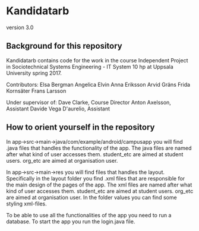 # Kandidatarb
version 3.0

## Background for this repository
Kandidatarb contains code for the work in the course Independent Project in Sociotechnical Systems Engineering - IT System 10 hp at Uppsala University spring 2017.

Contributors:
Elsa Bergman
Angelica Elvin
Anna Eriksson
Arvid Gräns
Frida Kornsäter
Frans Larsson
 
Under supervisor of: 
Dave Clarke, Course Director
Anton Axelsson, Assistant
Davide Vega D'aurelio, Assistant

## How to orient yourself in the repository
In app->src->main->java/com/example/android/campusapp you will find .java files that handles the functionality of the app. The java files are named after what kind of user accesses them. student_etc are aimed at student users. org_etc are aimed at organisation user.

In app->src->main->res you will find files that handles the layout. Specifically in the layout folder you find .xml files that are responsible for the main design of the pages of the app. The xml files are named after what kind of user accesses them. student_etc are aimed at student users. org_etc are aimed at organisation user. In the folder values you can find some styling xml-files.

To be able to use all the functionalities of the app you need to run a database. To start the app you run the login.java file. 


